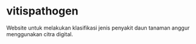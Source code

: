 # vitispathogen
Website untuk melakukan klasifikasi jenis penyakit daun tanaman anggur menggunakan citra digital.
